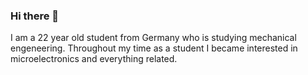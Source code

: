 ### Hi there 👋
I am a 22 year old student from Germany who is studying mechanical engeneering. Throughout my time as a student I became interested in microelectronics and everything related.
